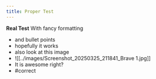 ```yaml
---
title: Proper Test
---
```

**Real Test**
With fancy formatting
- and bullet points
- hopefully it works
- also look at this image
 - ![[../images/Screenshot_20250325_211841_Brave 1.jpg]]
- It is awesome right?
- #correct